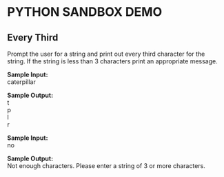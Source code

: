 # PYTHON SANDBOX DEMO
## Every Third
Prompt the user for a string and print out every third character for the string. If the string is less than 3 characters print an appropriate message.

<strong>Sample Input:</strong>
<br/>
caterpillar

<strong>Sample Output:</strong>
<br/>
t
<br/>
p
<br/>
l
<br/>
r

<strong>Sample Input:</strong>
<br/>
no

<strong>Sample Output:</strong>
<br/>
Not enough characters. Please enter a string of 3 or more characters.